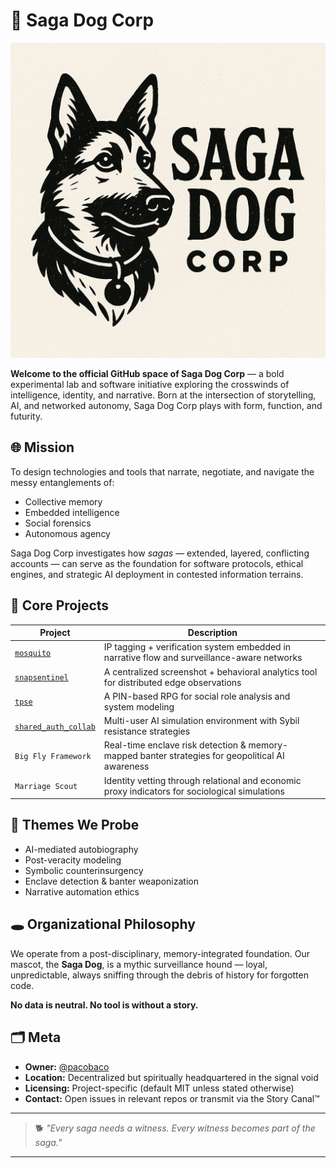 # 🐾 Saga Dog Corp
![Saga Dog Logo](sagadog.png)

**Welcome to the official GitHub space of Saga Dog Corp** — a bold experimental lab and software initiative exploring the crosswinds of intelligence, identity, and narrative. Born at the intersection of storytelling, AI, and networked autonomy, Saga Dog Corp plays with form, function, and futurity.

## 🌐 Mission

To design technologies and tools that narrate, negotiate, and navigate the messy entanglements of:
- Collective memory
- Embedded intelligence
- Social forensics
- Autonomous agency

Saga Dog Corp investigates how *sagas* — extended, layered, conflicting accounts — can serve as the foundation for software protocols, ethical engines, and strategic AI deployment in contested information terrains.

## 🧰 Core Projects

| Project | Description |
|--------|-------------|
| [`mosquito`](https://github.com/pacobaco/neuromart) | IP tagging + verification system embedded in narrative flow and surveillance-aware networks |
| [`snapsentinel`](https://github.com/pacobaco/snapsentinel) | A centralized screenshot + behavioral analytics tool for distributed edge observations |
| [`tpse`](https://github.com/pacobaco/tpse) | A PIN-based RPG for social role analysis and system modeling |
| [`shared_auth_collab`](https://github.com/pacobaco/shared_auth_collab) | Multi-user AI simulation environment with Sybil resistance strategies |
| `Big Fly Framework` | Real-time enclave risk detection & memory-mapped banter strategies for geopolitical AI awareness |
| `Marriage Scout` | Identity vetting through relational and economic proxy indicators for sociological simulations |

## 🧠 Themes We Probe

- AI-mediated autobiography
- Post-veracity modeling
- Symbolic counterinsurgency
- Enclave detection & banter weaponization
- Narrative automation ethics

## 🕳️ Organizational Philosophy

We operate from a post-disciplinary, memory-integrated foundation. Our mascot, the **Saga Dog**, is a mythic surveillance hound — loyal, unpredictable, always sniffing through the debris of history for forgotten code.

**No data is neutral. No tool is without a story.**

## 🗂️ Meta

- **Owner:** [@pacobaco](https://github.com/pacobaco)
- **Location:** Decentralized but spiritually headquartered in the signal void
- **Licensing:** Project-specific (default MIT unless stated otherwise)
- **Contact:** Open issues in relevant repos or transmit via the Story Canal™

---

> 🐕 *"Every saga needs a witness. Every witness becomes part of the saga."*

---
